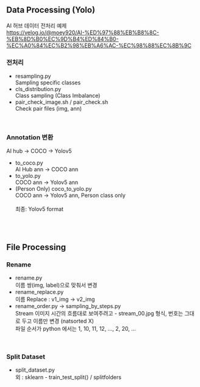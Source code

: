 ## Data Processing (Yolo)  
AI 허브 데이터 전처리 예제  
https://velog.io/@moey920/AI-%ED%97%88%EB%B8%8C-%EB%8D%B0%EC%9D%B4%ED%84%B0-%EC%A0%84%EC%B2%98%EB%A6%AC-%EC%98%88%EC%8B%9C  

### 전처리
- resampling.py  
  Sampling specific classes
- cls_distribution.py  
  Class sampling (Class Imbalance)
- pair_check_image.sh / pair_check.sh  
  Check pair files (img, ann)
<br/>


### Annotation 변환  
AI hub -> COCO -> Yolov5
- to_coco.py  
  AI Hub ann -> COCO ann
- to_yolo.py  
  COCO ann -> Yolov5 ann
- (Person Only) coco_to_yolo.py  
  COCO ann -> Yolov5 ann, Person class only  
  <br/>
최종: Yolov5 format
<br/>
<br/>


## File Processing
### Rename
-  rename.py   
이름 쌍(img, label)으로 맞춰서 변경
- rename_replace.py  
이름 Replace : v1_img -> v2_img
- rename_order.py -> sampling_by_steps.py  
Stream 이미지 시간의 흐름대로 보여주려고 - stream_00.jpg 형식, 번호는 그대로 두고 이름만 변경 (natsorted X)  
파일 순서가 python 에서는 1, 10, 11, 12, ..., 2, 20, ...  
<br/>
 

### Split Dataset
- split_dataset.py    
  외 : sklearn - train_test_split() / splitfolders